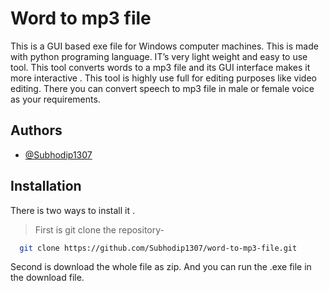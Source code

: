 
# Word to mp3 file

This is a GUI based exe file for Windows computer machines. This is made with python programing language. IT’s very light weight and easy to use tool. This tool converts words to a mp3 file and its GUI interface makes it more interactive . This tool is highly use full for editing purposes like video editing. There you can convert speech to mp3 file in male or female voice as your requirements.



## Authors

- [@Subhodip1307](https://github.com/Subhodip1307)


## Installation

There is two ways to install it .
>First is git clone the repository-
```bash
  git clone https://github.com/Subhodip1307/word-to-mp3-file.git
```
Second is download the whole file as zip. 
And you can run the .exe file in the download file.
